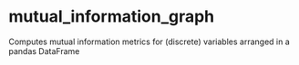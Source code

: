 # mutual_information_graph
Computes mutual information metrics for (discrete) variables arranged in a pandas DataFrame
